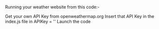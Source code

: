 Running your weather website from this code:-

Get your own API Key from openweathermap.org
Insert that API Key in the index.js file in APIKey = ''
Launch the code
